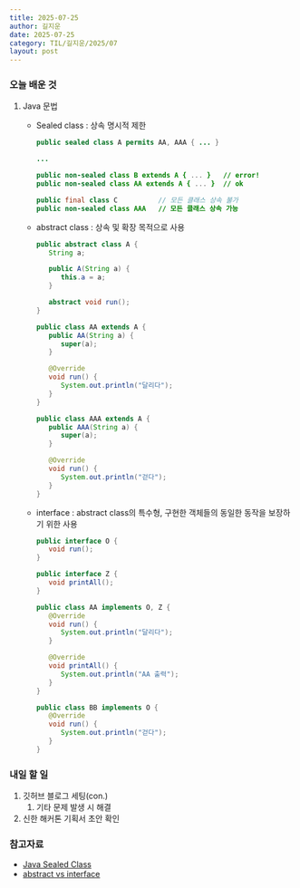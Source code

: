 ```yaml
---
title: 2025-07-25
author: 길지운
date: 2025-07-25
category: TIL/길지운/2025/07
layout: post
---
```


### 오늘 배운 것
1. Java 문법
   - Sealed class : 상속 명시적 제한
      ```java
      public sealed class A permits AA, AAA { ... }

      ...

      public non-sealed class B extends A { ... }   // error!
      public non-sealed class AA extends A { ... }  // ok

      public final class C          // 모든 클래스 상속 불가
      public non-sealed class AAA   // 모든 클래스 상속 가능
      ```

   - abstract class : 상속 및 확장 목적으로 사용
      ```java
      public abstract class A {
         String a;

         public A(String a) {
            this.a = a;
         }

         abstract void run();
      }

      public class AA extends A {
         public AA(String a) {
            super(a);
         }

         @Override
         void run() {
            System.out.println("달리다");
         }
      }

      public class AAA extends A {
         public AAA(String a) {
            super(a);
         }

         @Override
         void run() {
            System.out.println("걷다");
         }
      }
      ```
   - interface : abstract class의 특수형, 구현한 객체들의 동일한 동작을 보장하기 위한 사용
      ```java
      public interface O {
         void run();
      }

      public interface Z {
         void printAll();
      }

      public class AA implements O, Z {
         @Override
         void run() {
            System.out.println("달리다");
         }

         @Override
         void printAll() {
            System.out.println("AA 출력");
         }
      }

      public class BB implements O {
         @Override
         void run() {
            System.out.println("걷다");
         }
      }
      ```

### 내일 할 일
1. 깃허브 블로그 세팅(con.)
   1. 기타 문제 발생 시 해결
2. 신한 해커톤 기획서 초안 확인


### 참고자료
- [Java Sealed Class](https://velog.io/@wwe221/Java-17-Sealed-Class)
- [abstract vs interface](https://www.inflearn.com/community/questions/236439?focusComment=117656)
